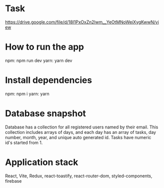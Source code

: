 # Task

https://drive.google.com/file/d/18I1PxOxZn2lwm__YeOtMNoWeiXygKwwN/view

# How to run the app

npm: npm run dev
yarn: yarn dev

# Install dependencies

npm: npm i
yarn: yarn

# Database snapshot

Database has a collection for all registered users named by their email.
This collection includes arrays of days, and each day has an array of tasks, day number, month, year, and unique auto generated id.
Tasks have numeric id's started from 1.

# Application stack

React, Vite, Redux, react-toastify, react-router-dom, styled-components, firebase
